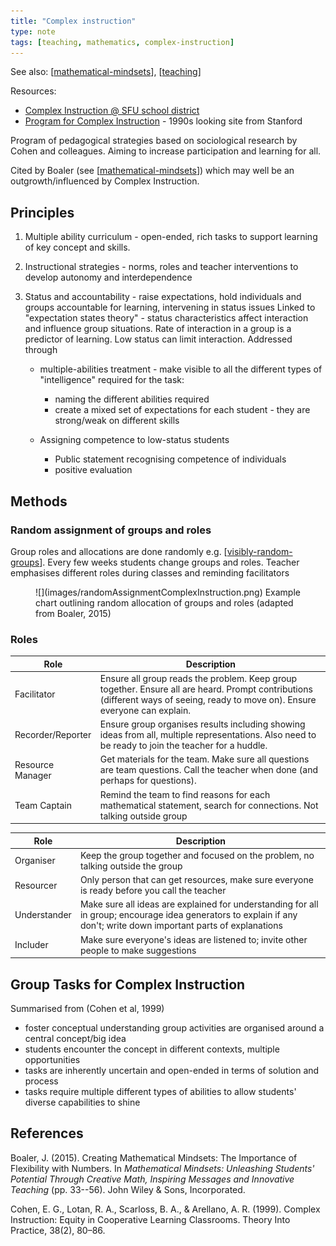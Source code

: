 ```yaml
---
title: "Complex instruction"
type: note
tags: [teaching, mathematics, complex-instruction]
---
```


See also: [[mathematical-mindsets]], [[teaching]]

Resources: 

- [Complex Instruction @ SFU school district](https://www.sfusdmath.org/complex-instruction.html)
- [Program for Complex Instruction](https://cgi.stanford.edu/group/pci/cgi-bin/site.cgi) - 1990s looking site from Stanford

Program of pedagogical strategies based on sociological research by Cohen and colleagues. Aiming to increase participation and learning for all.

Cited by Boaler (see [[mathematical-mindsets]]) which may well be an outgrowth/influenced by Complex Instruction.

## Principles

1. Multiple ability curriculum - open-ended, rich tasks to support learning of key concept and skills.
2. Instructional strategies - norms, roles and teacher interventions to develop autonomy and interdependence
3. Status and accountability - raise expectations, hold individuals and groups accountable for learning, intervening in status issues
    Linked to "expectation states theory" - status characteristics affect interaction and influence group situations. Rate of interaction in a group is a predictor of learning. Low status can limit interaction. Addressed through

    - multiple-abilities treatment - make visible to all the different types of "intelligence" required for the task:

      - naming the different abilities required
      - create a mixed set of expectations for each student - they are strong/weak on different skills

    - Assigning competence to low-status students
      - Public statement recognising competence of individuals
      - positive evaluation


## Methods

### Random assignment of groups and roles

Group roles and allocations are done randomly e.g. [[visibly-random-groups]].  Every few weeks students change groups and roles. Teacher emphasises different roles during classes and reminding facilitators

<figure markdown>
![](images/randomAssignmentComplexInstruction.png)
<caption>Example chart outlining random allocation of groups and roles (adapted from Boaler, 2015)</caption>
</figure>

### Roles

| Role |  Description |
| ---- |  ----------- |
| Facilitator | Ensure all group reads the problem. Keep group together. Ensure all are heard. Prompt contributions (different ways of seeing, ready to move on). Ensure everyone can explain. |
| Recorder/Reporter | Ensure group organises results including showing ideas from all, multiple representations. Also need to be ready to join the teacher for a huddle. |
| Resource Manager | Get materials for the team. Make sure all questions are team questions. Call the teacher when done (and perhaps for questions).  |
| Team Captain | Remind the team to find reasons for each mathematical statement, search for connections. Not talking outside group |

| Role | Description | 
| --- | --- |
| Organiser | Keep the group together and focused on the problem, no talking outside the group |
| Resourcer | Only person that can get resources, make sure everyone is ready before you call the teacher |
| Understander | Make sure all ideas are explained for understanding for all in group; encourage idea generators to explain if any don't; write down important parts of explanations |
| Includer | Make sure everyone's ideas are listened to; invite other people to make suggestions |


## Group Tasks for Complex Instruction

Summarised from (Cohen et al, 1999)

- foster conceptual understanding group activities are organised around a central concept/big idea
- students encounter the concept in different contexts, multiple opportunities
- tasks are inherently uncertain and open-ended in terms of solution and process
- tasks require multiple different types of abilities to allow students' diverse capabilities to shine

## References

Boaler, J. (2015). Creating Mathematical Mindsets: The Importance of Flexibility with Numbers. In *Mathematical Mindsets: Unleashing Students' Potential Through Creative Math, Inspiring Messages and Innovative Teaching* (pp. 33--56). John Wiley & Sons, Incorporated.

Cohen, E. G., Lotan, R. A., Scarloss, B. A., & Arellano, A. R. (1999). Complex Instruction: Equity in Cooperative Learning Classrooms. Theory Into Practice, 38(2), 80–86.


[//begin]: # "Autogenerated link references for markdown compatibility"
[mathematical-mindsets]: mathematical-mindsets "Mathematical mindsets"
[teaching]: ../teaching "Teaching"
[visibly-random-groups]: visibly-random-groups "Visibly random groups"
[//end]: # "Autogenerated link references"